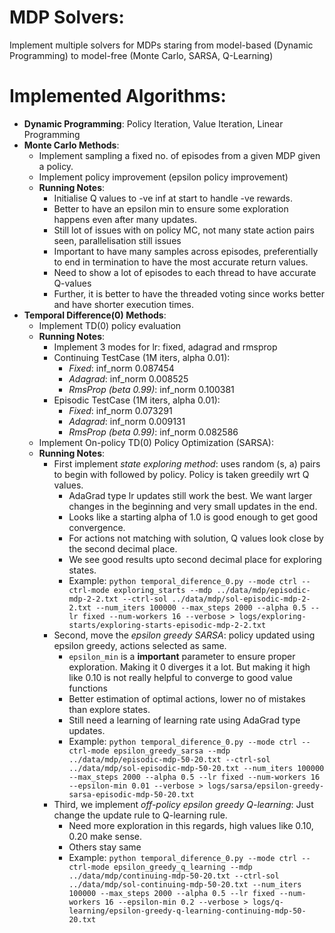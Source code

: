 # MDP Solvers:

Implement multiple solvers for MDPs staring from model-based (Dynamic Programming) to model-free (Monte Carlo, SARSA, Q-Learning)

# Implemented Algorithms:
- **Dynamic Programming**: Policy Iteration, Value Iteration, Linear Programming
- **Monte Carlo Methods**:
    - Implement sampling a fixed no. of episodes from a given MDP given a policy.
    - Implement policy improvement (epsilon policy improvement)
    - **Running Notes**:
        - Initialise Q values to -ve inf at start to handle -ve rewards.
        - Better to have an epsilon min to ensure some exploration happens even after many updates.
        - Still lot of issues with on policy MC, not many state action pairs seen, parallelisation still issues
        - Important to have many samples across episodes, preferentially to end in termination to have the most accurate return values.
        - Need to show a lot of episodes to each thread to have accurate Q-values
        - Further, it is better to have the threaded voting since works better and have shorter execution times.
- **Temporal Difference(0) Methods**:
    - Implement TD(0) policy evaluation
    - **Running Notes**:
        - Implement 3 modes for lr: fixed, adagrad and rmsprop
        - Continuing TestCase (1M iters, alpha 0.01):
            - *Fixed*: inf_norm 0.087454
            - *Adagrad*: inf_norm 0.008525
            - *RmsProp (beta 0.99)*: inf_norm 0.100381
        - Episodic TestCase (1M iters, alpha 0.01):
            - *Fixed*: inf_norm 0.073291
            - *Adagrad*: inf_norm 0.009131
            - *RmsProp (beta 0.99)*: inf_norm 0.082586
    - Implement On-policy TD(0) Policy Optimization (SARSA):
    - **Running Notes**:
        - First implement *state exploring method*: uses random (s, a) pairs to begin with followed by policy. Policy is taken greedily wrt Q values.
            - AdaGrad type lr updates still work the best. We want larger changes in the beginning and very small updates in the end.
            - Looks like a starting alpha of 1.0 is good enough to get good convergence.
            - For actions not matching with solution, Q values look close by the second decimal place.
            - We see good results upto second decimal place for exploring states.
            - Example: `python temporal_diference_0.py --mode ctrl --ctrl-mode exploring_starts --mdp ../data/mdp/episodic-mdp-2-2.txt --ctrl-sol ../data/mdp/sol-episodic-mdp-2-2.txt --num_iters 100000 --max_steps 2000 --alpha 0.5 --lr fixed --num-workers 16 --verbose > logs/exploring-starts/exploring-starts-episodic-mdp-2-2.txt`
        - Second, move the *epsilon greedy SARSA*: policy updated using epsilon greedy, actions selected as same.
            - `epsilon_min` is a **important** parameter to ensure proper exploration. Making it 0 diverges it a lot. But making it high like 0.10 is not really helpful to converge to good value functions
            - Better estimation of optimal actions, lower no of mistakes than explore states.
            - Still need a learning of learning rate using AdaGrad type updates.
            - Example: `python temporal_diference_0.py --mode ctrl --ctrl-mode epsilon_greedy_sarsa --mdp ../data/mdp/episodic-mdp-50-20.txt --ctrl-sol ../data/mdp/sol-episodic-mdp-50-20.txt --num_iters 100000 --max_steps 2000 --alpha 0.5 --lr fixed --num-workers 16 --epsilon-min 0.01 --verbose > logs/sarsa/epsilon-greedy-sarsa-episodic-mdp-50-20.txt`
        - Third, we implement *off-policy epsilon greedy Q-learning*: Just change the update rule to Q-learning rule.
            - Need more exploration in this regards, high values like 0.10, 0.20 make sense.
            - Others stay same
            - Example: `python temporal_diference_0.py --mode ctrl --ctrl-mode epsilon_greedy_q_learning --mdp ../data/mdp/continuing-mdp-50-20.txt --ctrl-sol ../data/mdp/sol-continuing-mdp-50-20.txt --num_iters 100000 --max_steps 2000 --alpha 0.5 --lr fixed --num-workers 16 --epsilon-min 0.2 --verbose > logs/q-learning/epsilon-greedy-q-learning-continuing-mdp-50-20.txt`